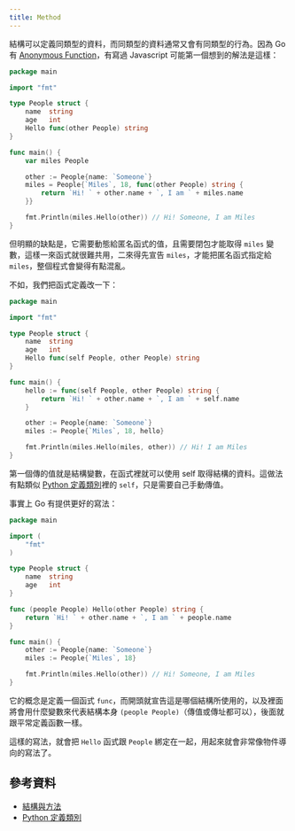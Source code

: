 ```yaml
---
title: Method
---
```


結構可以定義同類型的資料，而同類型的資料通常又會有同類型的行為。因為 Go 有 [Anonymous Function][Day 12]，有寫過 Javascript 可能第一個想到的解法是這樣：

```go
package main

import "fmt"

type People struct {
	name  string
	age   int
	Hello func(other People) string
}

func main() {
	var miles People

	other := People{name: `Someone`}
	miles = People{`Miles`, 18, func(other People) string {
		return `Hi! ` + other.name + `, I am ` + miles.name
	}}

	fmt.Println(miles.Hello(other)) // Hi! Someone, I am Miles
}
```

但明顯的缺點是，它需要動態給匿名函式的值，且需要閉包才能取得 `miles` 變數，這樣一來函式就很難共用，二來得先宣告 `miles`，才能把匿名函式指定給 `miles`，整個程式會變得有點混亂。

不如，我們把函式定義改一下：

```go
package main

import "fmt"

type People struct {
	name  string
	age   int
	Hello func(self People, other People) string
}

func main() {
	hello := func(self People, other People) string {
		return `Hi! ` + other.name + `, I am ` + self.name
	}

	other := People{name: `Someone`}
	miles := People{`Miles`, 18, hello}

	fmt.Println(miles.Hello(miles, other)) // Hi! I am Miles
}
```

第一個傳的值就是結構變數，在函式裡就可以使用 self 取得結構的資料。這做法有點類似 [Python 定義類別][]裡的 `self`，只是需要自己手動傳值。

事實上 Go 有提供更好的寫法：

```go
package main

import (
	"fmt"
)

type People struct {
	name  string
	age   int
}

func (people People) Hello(other People) string {
	return `Hi! ` + other.name + `, I am ` + people.name
}

func main() {
	other := People{name: `Someone`}
	miles := People{`Miles`, 18}

	fmt.Println(miles.Hello(other)) // Hi! Someone, I am Miles
}
```

它的概念是定義一個函式 `func`，而開頭就宣告這是哪個結構所使用的，以及裡面將會用什麼變數來代表結構本身 `(people People)`（傳值或傳址都可以），後面就跟平常定義函數一樣。

這樣的寫法，就會把 `Hello` 函式跟 `People` 綁定在一起，用起來就會非常像物件導向的寫法了。

## 參考資料

* [結構與方法](https://openhome.cc/Gossip/Go/Method.html)
* [Python 定義類別][]

[Python 定義類別]: https://openhome.cc/Gossip/Python/Class.html
[Day 12]: day12.md
